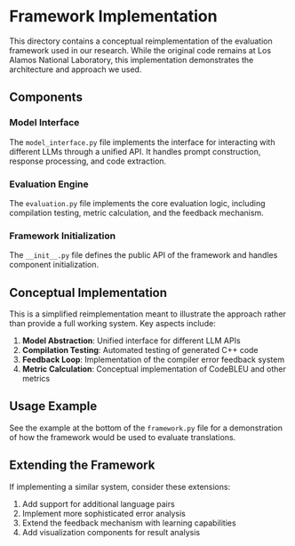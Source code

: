 # Framework Implementation

This directory contains a conceptual reimplementation of the evaluation framework used in our research. While the original code remains at Los Alamos National Laboratory, this implementation demonstrates the architecture and approach we used.

## Components

### Model Interface
The `model_interface.py` file implements the interface for interacting with different LLMs through a unified API. It handles prompt construction, response processing, and code extraction.

### Evaluation Engine
The `evaluation.py` file implements the core evaluation logic, including compilation testing, metric calculation, and the feedback mechanism.

### Framework Initialization
The `__init__.py` file defines the public API of the framework and handles component initialization.

## Conceptual Implementation

This is a simplified reimplementation meant to illustrate the approach rather than provide a full working system. Key aspects include:

1. **Model Abstraction**: Unified interface for different LLM APIs
2. **Compilation Testing**: Automated testing of generated C++ code
3. **Feedback Loop**: Implementation of the compiler error feedback system
4. **Metric Calculation**: Conceptual implementation of CodeBLEU and other metrics

## Usage Example

See the example at the bottom of the `framework.py` file for a demonstration of how the framework would be used to evaluate translations.

## Extending the Framework

If implementing a similar system, consider these extensions:
1. Add support for additional language pairs
2. Implement more sophisticated error analysis
3. Extend the feedback mechanism with learning capabilities
4. Add visualization components for result analysis
